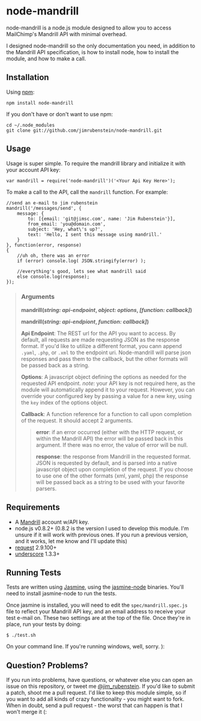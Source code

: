 # node-mandrill

node-mandrill is a node.js module designed to allow you to access MailChimp's
Mandrill API with minimal overhead.

I designed node-mandrill so the only documentation you need, in addition to the
Mandrill API specification, is how to install node, how to install the module,
and how to make a call.

## Installation

Using [npm](http://npmjs.org):

    npm install node-mandrill

If you don't have or don't want to use npm:

    cd ~/.node_modules
    git clone git://github.com/jimrubenstein/node-mandrill.git 

## Usage

Usage is super simple.  To require the mandrill library and initialize it with
your account API key:

    var mandrill = require('node-mandrill')('<Your Api Key Here>');

To make a call to the API, call the `mandrill` function.  For example:

    //send an e-mail to jim rubenstein
    mandrill('/messages/send', {
        message: {
            to: [{email: 'git@jimsc.com', name: 'Jim Rubenstein'}],
            from_email: 'you@domain.com',
            subject: 'Hey, what\'s up?',
            text: 'Hello, I sent this message using mandrill.'
        }
    }, function(error, response)
    {
        //uh oh, there was an error
        if (error) console.log( JSON.stringify(error) );

        //everything's good, lets see what mandrill said
        else console.log(response);
    });

> ### Arguments
> **mandrill(*string: api-endpoint*, *object: options*, *[function: callback]*)**
>
> **mandrill(*string: api-endpiont*, *function: callback]*)**
>
> **Api Endpoint**: The REST url for the API you want to access.  By default,
> all requests are made requesting JSON as the response format.  If you'd like
> to utilize a different format, you cann append `.yaml`, `.php`, or `.xml` to
> the endpoint uri.  Node-mandrill will parse json responses and pass them to
> the callback, but the other formats will be passed back as a string.
>
> **Options**: A javascript object defining the options as needed for the
> requested API endpoint.  *note*: your API key is not required here, as the
> module will automatically append it to your request.  However, you can
> override your configured key by passing a value for a new key, using the
> `key` index of the options object.
>
> **Callback**: A function reference for a function to call upon completion of
> the request.  It should accept 2 arguments.
>
> > **error**: if an error occurred (either with the HTTP request, or within
> > the Mandrill API) the error will be passed back in this argument.  If there
> > was no error, the value of error will be null.
> >
> > **response**: the response from Mandrill in the requested format.  JSON is
> > requested by default, and is parsed into a native javascript object upon
> > completion of the request.  If you choose to use one of the other formats
> > (xml, yaml, php) the response will be passed back as a string to be used
> > with your favorite parsers.
> >

## Requirements

- A [Mandrill](http://mandrill.com/) account w/API key.
- node.js v0.8.2+ (0.8.2 is the version I used to develop this module.  I'm
  unsure if it will work with previous ones.  If you run a previous version, and
  it works, let me know and I'll update this)
- [request](https://github.com/mikeal/request/) 2.9.100+
- [underscore](https://github.com/documentcloud/underscore/) 1.3.3+

## Running Tests

Tests are written using [Jasmine](https://www.github.com/pivotal/jasmine), using
the [jasmine-node](https://github.com/mhevery/jasmine-node) binaries.  You'll
need to install jasmine-node to run the tests.

Once jasmine is installed, you will need to edit the `spec/mandrill.spec.js`
file to reflect your Mandrill API key, and an email address to receive your
test e-mail on.  These two settings are at the top of the file.  Once they're
in place, run your tests by doing:

    $ ./test.sh

On your command line.  If you're running windows, well, sorry. ):

## Question? Problems?

If you run into problems, have questions, or whatever else you can open an
issue on this repository, or tweet me
[@jim_rubenstein](http://twitter.com/jim_rubenstein).  If you'd like to submit
a patch, shoot me a pull request.  I'd like to keep this module simple, so if
you want to add all kinds of crazy functionality - you might want to fork.
When in doubt, send a pull request - the worst that can happen is that I won't
merge it (:

